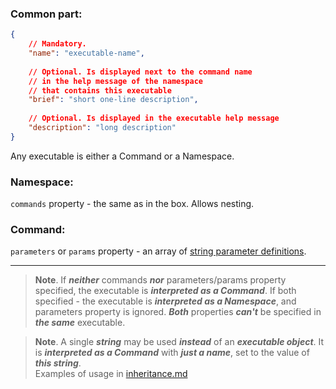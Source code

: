 ﻿### Common part:
```json
{
    // Mandatory. 
    "name": "executable-name",
    
    // Optional. Is displayed next to the command name
    // in the help message of the namespace
    // that contains this executable
    "brief": "short one-line description",
    
    // Optional. Is displayed in the executable help message
    "description": "long description"
}
```
Any executable is either a Command or a Namespace.

### Namespace:
`commands` property - the same as in the box. Allows nesting.
### Command:
[parameters-docs]: <https://github.com/NebelFox/verbox/blob/dev/docs//parameters.md>
`parameters` or `params` property - an array of [string parameter definitions][parameters-docs].  

---

> **Note**. If _**neither**_ commands _**nor**_ parameters/params property
> specified, the executable is _**interpreted as a Command**_.
> If both specified - the executable is  _**interpreted as a Namespace**_,
> and parameters property is ignored.
> _**Both**_ properties _**can't**_ be specified in _**the same**_ executable.

[inheritance-docs]: <https://github.com/NebelFox/verbox/blob/dev/docs/json-deserialization/inheritance.md>

> **Note**. A single _**string**_ may be used _**instead**_ of an _**executable object**_.
> It is _**interpreted as a Command**_ with _**just a name**_, set to the value
> of _**this string**_.  
> Examples of usage in [inheritance.md][inheritance-docs]
